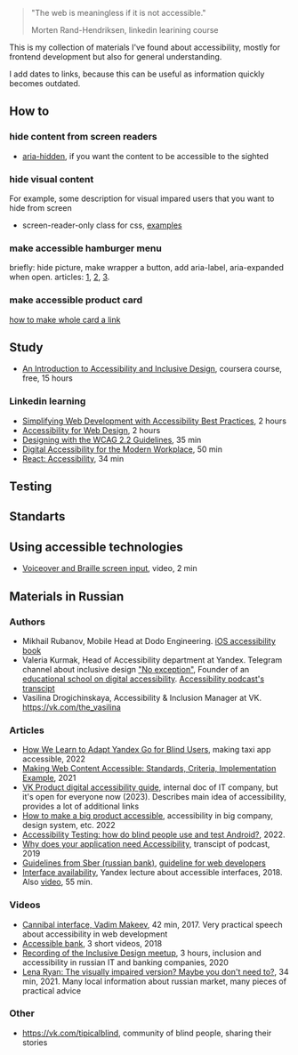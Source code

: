 > "The web is meaningless if it is not accessible."
> 
> Morten Rand-Hendriksen, linkedin learining course

This is my collection of materials I've found about accessibility, mostly for frontend development but also for general understanding. 

I add dates to links, because this can be useful as information quickly becomes outdated.

## How to

### hide content from screen readers
* [aria-hidden](https://a11y-101.com/development/aria-hidden), if you want the content to be accessible to the sighted


### hide visual content 
For example, some description for visual impared users that you want to hide from screen
* screen-reader-only class for css, [examples](https://github.com/LinkedInLearning/simplifying-web-development-with-accessibility-best-practices-2883015/blob/main/03_02/index.html)

### make accessible hamburger menu 
briefly: hide picture, make wrapper a button, add aria-label, aria-expanded when open.
articles: [1](https://uxdesign.cc/create-an-accessible-hamburger-menu-869b0301cfd7), [2](https://medium.com/@linlinghao/accessibility-for-hamburger-menu-a37fa9617a89), [3](https://www.accede-web.com/en/guidelines/rich-interface-components/hamburger-menu/).

### make accessible product card
[how to make whole card a link](https://css-tricks.com/block-links-the-search-for-a-perfect-solution/)


## Study
- [An Introduction to Accessibility and Inclusive Design](https://www.coursera.org/learn/accessibility), coursera course, free, 15 hours
### Linkedin learning
- [Simplifying Web Development with Accessibility Best Practices](https://www.linkedin.com/learning/simplifying-web-development-with-accessibility-best-practices?u=106534538), 2 hours
- [Accessibility for Web Design](https://www.linkedin.com/learning/accessibility-for-web-design?u=106534538), 2 hours
- [Designing with the WCAG 2.2 Guidelines](https://www.linkedin.com/learning/designing-with-the-wcag-2-2-guidelines?u=106534538), 35 min
- [Digital Accessibility for the Modern Workplace](https://www.linkedin.com/learning/digital-accessibility-for-the-modern-workplace?u=106534538), 50 min
- [React: Accessibility](https://www.linkedin.com/learning/react-accessibility?u=106534538), 34 min

## Testing

## Standarts

## Using accessible technologies
- [Voiceover and Braille screen input](https://www.youtube.com/watch?v=wueLXCbm_KY), video, 2 min

## Materials in Russian 

### Authors
- Mikhail Rubanov, Mobile Head at Dodo Engineering. [iOS accessibility book](https://rubanov.dev/a11y-book/)
- Valeria Kurmak, Head of Accessibility department at Yandex. Telegram channel about inclusive design ["No exception"](t.me/No_Exception), Founder of an [educational school on digital accessibility](AccessibilityUnity.com/en/). [Accessibility podcast's transcipt](https://medium.com/@Valeria.kurmak)
- Vasilina Drogichinskaya, Accessibility & Inclusion Manager at VK. https://vk.com/the_vasilina


### Articles

- [How We Learn to Adapt Yandex Go for Blind Users](https://habr.com/ru/company/yandex/blog/660663/), making taxi app accessible, 2022
- [Making Web Content Accessible: Standards, Criteria, Implementation Example](https://habr.com/ru/company/ispring/blog/564446/), 2021 
- [VK Product digital accessibility guide](https://maildesign.notion.site/VK-ddea4f40f2bb4f56a774ba34946c999b), internal doc of IT company, but it's open for everyone now (2023). Describes main idea of accessibility, provides a lot of additional links
- [How to make a big product accessible](https://habr.com/ru/company/wrike/blog/668268/?mkt_tok=OTk5LUROWC0yNjUAAAGFTfalLtos6EYhg37-x7gQUrkjzA4exzuMp4l0-M0pCHgyGN8oA8P5ScICbVvGgsNwpGF5qRE_mLNsonZgq3fSV1BIDBZjSX9CZp6fmtyhE8xR3SI), accessibility in big company, design system, etc. 2022
- [Accessibility Testing: how do blind people use and test Android?](https://vk.com/@testpool-accessibility-testing-kak-nezryachie-polzuutsya-android), 2022.
- [Why does your application need Accessibility](https://habr.com/ru/company/oleg-bunin/blog/466629/), transcipt of podcast, 2019
- [Guidelines from Sber (russian bank)](https://www.sberbank.ru/common/img/uploaded/redirected/person/digital_guideline2/assets/index.html), [guideline for web developers](https://www.sberbank.ru/common/img/uploaded/redirected/person/digital_guideline2/assets/dev_web.html)
- [Interface availability](https://habr.com/ru/company/yandex/blog/424879/), Yandex lecture about accessible interfaces, 2018. Also [video](https://www.youtube.com/watch?v=36SkjSZhNY0), 55 min.

### Videos
- [Cannibal interface, Vadim Makeev](https://www.youtube.com/watch?v=ssJsjGZE2sc), 42 min, 2017. Very practical speech about accessibility in web development
- [Accessible bank](https://www.youtube.com/playlist?list=PLQQ2oZWvIQCghnNH_yE94k8zi2Rs3rmqB), 3 short videos, 2018
- [Recording of the Inclusive Design meetup](https://www.youtube.com/watch?v=WT615ggoJPg), 3 hours, inclusion and accessibility in russian IT and banking companies, 2020
- [Lena Ryan: The visually impaired version? Maybe you don't need to?](https://www.youtube.com/watch?v=F8RZTWeaDnY), 34 min, 2021. Many local information about russian market, many pieces of practical advice

### Other
- https://vk.com/tipicalblind, community of blind people, sharing their stories

